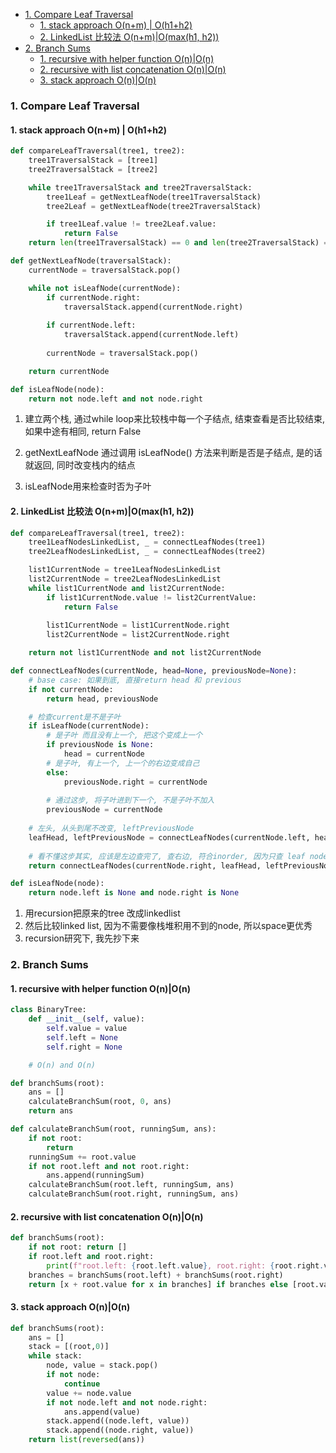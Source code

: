 - [1. Compare Leaf Traversal](#1-compare-leaf-traversal)
  - [1. stack approach O(n+m) | O(h1+h2)](#1-stack-approach-onm--oh1h2)
  - [2. LinkedList 比较法 O(n+m)|O(max(h1, h2))](#2-linkedlist-比较法-onmomaxh1-h2)
- [2. Branch Sums](#2-branch-sums)
  - [1. recursive with helper function O(n)|O(n)](#1-recursive-with-helper-function-onon)
  - [2. recursive with list concatenation  O(n)|O(n)](#2-recursive-with-list-concatenation--onon)
  - [3. stack approach O(n)|O(n)](#3-stack-approach-onon)

### 1. Compare Leaf Traversal

#### 1. stack approach O(n+m) | O(h1+h2)
~~~python
def compareLeafTraversal(tree1, tree2):
    tree1TraversalStack = [tree1]
    tree2TraversalStack = [tree2]

    while tree1TraversalStack and tree2TraversalStack:
        tree1Leaf = getNextLeafNode(tree1TraversalStack)
        tree2Leaf = getNextLeafNode(tree2TraversalStack)

        if tree1Leaf.value != tree2Leaf.value:
            return False
    return len(tree1TraversalStack) == 0 and len(tree2TraversalStack) == 0

def getNextLeafNode(traversalStack):
    currentNode = traversalStack.pop()

    while not isLeafNode(currentNode):
        if currentNode.right:
            traversalStack.append(currentNode.right)
        
        if currentNode.left:
            traversalStack.append(currentNode.left)
        
        currentNode = traversalStack.pop()

    return currentNode

def isLeafNode(node):
    return not node.left and not node.right
~~~

1. 建立两个栈, 通过while loop来比较栈中每一个子结点, 结束查看是否比较结束, 如果中途有相同, return False

2. getNextLeafNode 通过调用 isLeafNode() 方法来判断是否是子结点, 是的话就返回, 同时改变栈内的结点

3. isLeafNode用来检查时否为子叶

#### 2. LinkedList 比较法 O(n+m)|O(max(h1, h2))

~~~python
def compareLeafTraversal(tree1, tree2):
    tree1LeafNodesLinkedList, _ = connectLeafNodes(tree1)
    tree2LeafNodesLinkedList, _ = connectLeafNodes(tree2)

    list1CurrentNode = tree1LeafNodesLinkedList
    list2CurrentNode = tree2LeafNodesLinkedList
    while list1CurrentNode and list2CurrentNode:
        if list1CurrentNode.value != list2CurrentValue:
            return False
        
        list1CurrentNode = list1CurrentNode.right
        list2CurrentNode = list2CurrentNode.right

    return not list1CurrentNode and not list2CurrentNode

def connectLeafNodes(currentNode, head=None, previousNode=None):
    # base case: 如果到底, 直接return head 和 previous
    if not currentNode:
        return head, previousNode

    # 检查current是不是子叶
    if isLeafNode(currentNode):
        # 是子叶 而且没有上一个, 把这个变成上一个
        if previousNode is None:
            head = currentNode
        # 是子叶, 有上一个, 上一个的右边变成自己
        else:
            previousNode.right = currentNode
        
        # 通过这步, 将子叶进到下一个, 不是子叶不加入
        previousNode = currentNode
    
    # 左头, 从头到尾不改变, leftPreviousNode
    leafHead, leftPreviousNode = connectLeafNodes(currentNode.left, head, previousNode)
    
    # 看不懂这步其实, 应该是左边查完了, 查右边, 符合inorder, 因为只查 leaf node, 所以中间那个也不加入比较.
    return connectLeafNodes(currentNode.right, leafHead, leftPreviousNode)

def isLeafNode(node):
    return node.left is None and node.right is None
~~~
1. 用recursion把原来的tree 改成linkedlist
2. 然后比较linked list, 因为不需要像栈堆积用不到的node, 所以space更优秀
3. recursion研究下, 我先抄下来

### 2. Branch Sums

#### 1. recursive with helper function O(n)|O(n)
~~~python
class BinaryTree:
    def __init__(self, value):
        self.value = value
        self.left = None
        self.right = None

    # O(n) and O(n)

def branchSums(root):
    ans = []
    calculateBranchSum(root, 0, ans)
    return ans

def calculateBranchSum(root, runningSum, ans):
    if not root:
        return
    runningSum += root.value
    if not root.left and not root.right:
        ans.append(runningSum)
    calculateBranchSum(root.left, runningSum, ans)
    calculateBranchSum(root.right, runningSum, ans)
~~~

#### 2. recursive with list concatenation  O(n)|O(n)

~~~python
def branchSums(root):
    if not root: return []
    if root.left and root.right:
        print(f"root.left: {root.left.value}, root.right: {root.right.value}")
    branches = branchSums(root.left) + branchSums(root.right)
    return [x + root.value for x in branches] if branches else [root.value]
~~~

#### 3. stack approach O(n)|O(n)
~~~python
def branchSums(root):
    ans = []
    stack = [(root,0)]
    while stack:
        node, value = stack.pop()
        if not node:
            continue
        value += node.value
        if not node.left and not node.right:
            ans.append(value)
        stack.append((node.left, value))
        stack.append((node.right, value))
    return list(reversed(ans))


~~~
